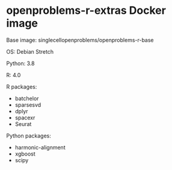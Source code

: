 # openproblems-r-extras Docker image

Base image: singlecellopenproblems/openproblems-r-base

OS: Debian Stretch

Python: 3.8

R: 4.0

R packages:

* batchelor
* sparsesvd
* dplyr
* spacexr
* Seurat

Python packages:

* harmonic-alignment
* xgboost
* scipy
